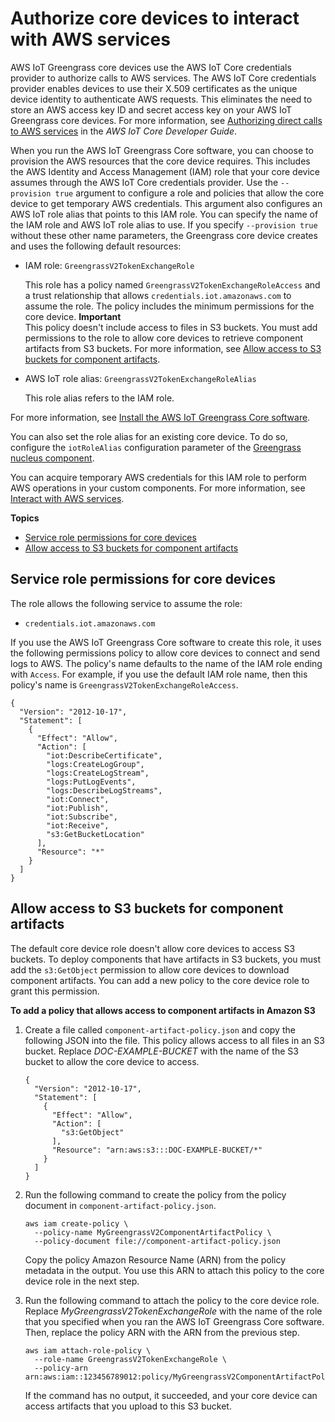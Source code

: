 # Authorize core devices to interact with AWS services<a name="device-service-role"></a>

AWS IoT Greengrass core devices use the AWS IoT Core credentials provider to authorize calls to AWS services\. The AWS IoT Core credentials provider enables devices to use their X\.509 certificates as the unique device identity to authenticate AWS requests\. This eliminates the need to store an AWS access key ID and secret access key on your AWS IoT Greengrass core devices\. For more information, see [Authorizing direct calls to AWS services](https://docs.aws.amazon.com/iot/latest/developerguide/authorizing-direct-aws.html) in the *AWS IoT Core Developer Guide*\.

When you run the AWS IoT Greengrass Core software, you can choose to provision the AWS resources that the core device requires\. This includes the AWS Identity and Access Management \(IAM\) role that your core device assumes through the AWS IoT Core credentials provider\. Use the `--provision true` argument to configure a role and policies that allow the core device to get temporary AWS credentials\. This argument also configures an AWS IoT role alias that points to this IAM role\. You can specify the name of the IAM role and AWS IoT role alias to use\. If you specify `--provision true` without these other name parameters, the Greengrass core device creates and uses the following default resources:
+ IAM role: `GreengrassV2TokenExchangeRole`

  This role has a policy named `GreengrassV2TokenExchangeRoleAccess` and a trust relationship that allows `credentials.iot.amazonaws.com` to assume the role\. The policy includes the minimum permissions for the core device\.
**Important**  
This policy doesn't include access to files in S3 buckets\. You must add permissions to the role to allow core devices to retrieve component artifacts from S3 buckets\. For more information, see [Allow access to S3 buckets for component artifacts](#device-service-role-access-s3-bucket)\.
+ AWS IoT role alias: `GreengrassV2TokenExchangeRoleAlias`

  This role alias refers to the IAM role\.

For more information, see [Install the AWS IoT Greengrass Core software](getting-started.md#install-greengrass-v2)\.

You can also set the role alias for an existing core device\. To do so, configure the `iotRoleAlias` configuration parameter of the [Greengrass nucleus component](greengrass-nucleus-component.md)\.

You can acquire temporary AWS credentials for this IAM role to perform AWS operations in your custom components\. For more information, see [Interact with AWS services](interact-with-aws-services.md)\.

**Topics**
+ [Service role permissions for core devices](#device-service-role-permissions)
+ [Allow access to S3 buckets for component artifacts](#device-service-role-access-s3-bucket)

## Service role permissions for core devices<a name="device-service-role-permissions"></a>

The role allows the following service to assume the role:
+ `credentials.iot.amazonaws.com`

If you use the AWS IoT Greengrass Core software to create this role, it uses the following permissions policy to allow core devices to connect and send logs to AWS\. The policy's name defaults to the name of the IAM role ending with `Access`\. For example, if you use the default IAM role name, then this policy's name is `GreengrassV2TokenExchangeRoleAccess`\.

```
{
  "Version": "2012-10-17",
  "Statement": [
    {
      "Effect": "Allow",
      "Action": [
        "iot:DescribeCertificate",
        "logs:CreateLogGroup",
        "logs:CreateLogStream",
        "logs:PutLogEvents",
        "logs:DescribeLogStreams",
        "iot:Connect",
        "iot:Publish",
        "iot:Subscribe",
        "iot:Receive",
        "s3:GetBucketLocation"
      ],
      "Resource": "*"
    }
  ]
}
```

## Allow access to S3 buckets for component artifacts<a name="device-service-role-access-s3-bucket"></a>

The default core device role doesn't allow core devices to access S3 buckets\. To deploy components that have artifacts in S3 buckets, you must add the `s3:GetObject` permission to allow core devices to download component artifacts\. You can add a new policy to the core device role to grant this permission\.

**To add a policy that allows access to component artifacts in Amazon S3**

1. Create a file called `component-artifact-policy.json` and copy the following JSON into the file\. This policy allows access to all files in an S3 bucket\. Replace *DOC\-EXAMPLE\-BUCKET* with the name of the S3 bucket to allow the core device to access\.

   ```
   {
     "Version": "2012-10-17",
     "Statement": [
       {
         "Effect": "Allow",
         "Action": [
           "s3:GetObject"
         ],
         "Resource": "arn:aws:s3:::DOC-EXAMPLE-BUCKET/*"
       }
     ]
   }
   ```

1. Run the following command to create the policy from the policy document in `component-artifact-policy.json`\.

   ```
   aws iam create-policy \
     --policy-name MyGreengrassV2ComponentArtifactPolicy \
     --policy-document file://component-artifact-policy.json
   ```

   Copy the policy Amazon Resource Name \(ARN\) from the policy metadata in the output\. You use this ARN to attach this policy to the core device role in the next step\.

1. Run the following command to attach the policy to the core device role\. Replace *MyGreengrassV2TokenExchangeRole* with the name of the role that you specified when you ran the AWS IoT Greengrass Core software\. Then, replace the policy ARN with the ARN from the previous step\.

   ```
   aws iam attach-role-policy \
     --role-name GreengrassV2TokenExchangeRole \
     --policy-arn arn:aws:iam::123456789012:policy/MyGreengrassV2ComponentArtifactPolicy
   ```

   If the command has no output, it succeeded, and your core device can access artifacts that you upload to this S3 bucket\.